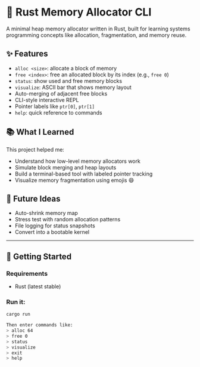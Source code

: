 # 🧠 Rust Memory Allocator CLI

A minimal heap memory allocator written in Rust, built for learning systems programming concepts like allocation, fragmentation, and memory reuse.

## ✨ Features

- `alloc <size>`: allocate a block of memory
- `free <index>`: free an allocated block by its index (e.g., `free 0`)
- `status`: show used and free memory blocks
- `visualize`: ASCII bar that shows memory layout
- Auto-merging of adjacent free blocks
- CLI-style interactive REPL
- Pointer labels like `ptr[0]`, `ptr[1]`
- `help`: quick reference to commands

## 📚 What I Learned
This project helped me:
 - Understand how low-level memory allocators work
 - Simulate block merging and heap layouts
 - Build a terminal-based tool with labeled pointer tracking
 - Visualize memory fragmentation using emojis 😄

## 🔮 Future Ideas
 - Auto-shrink memory map
 - Stress test with random allocation patterns
 - File logging for status snapshots
 - Convert into a bootable kernel

---

## 🚀 Getting Started

### Requirements
- Rust (latest stable)

### Run it:
```bash
cargo run

Then enter commands like:
> alloc 64
> free 0
> status
> visualize
> exit
> help

